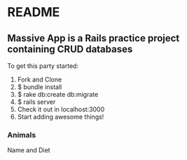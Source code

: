 # README

## Massive App is a Rails practice project containing CRUD databases

To get this party started:

1. Fork and Clone
2. $ bundle install
3. $ rake db:create db:migrate
4. $ rails server
5. Check it out in localhost:3000
6. Start adding awesome things!


### Animals

Name and Diet
